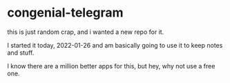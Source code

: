 # congenial-telegram
this is just random crap, and i wanted a new repo for it.

I started it today, 2022-01-26 and am basically going to use it to keep notes and stuff.

I know there are a million better apps for this, but hey, why not use a free one. 
